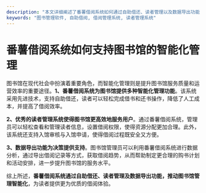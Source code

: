 ```yaml
---
description: "本文详细阐述了番薯借阅系统如何通过自助借还、读者管理以及数据导出功能，提升图书馆的智能化管理水平。"
keywords: "图书管理软件, 自助借阅, 借阅管理系统, 读者管理系统"
---
```

# 番薯借阅系统如何支持图书馆的智能化管理

图书馆在现代社会中扮演着重要角色，而智能化管理则是提升图书馆服务质量和运营效率的重要途径。**1、番薯借阅系统为图书馆提供多种智能化管理功能**。该系统采用先进技术，支持自助借还，读者可以轻松完成借书和还书操作，降低了人工成本，并提高了借阅效率。

**2、优秀的读者管理系统使得图书馆更高效地服务用户**。通过番薯借阅系统，管理员可以轻松查看和管理读者信息，设置借阅权限，使得资源分配更加合理。此外，该系统还支持入馆审核与入馆申请，使得借阅过程既安全又方便。

**3、数据导出功能为决策提供支持**。图书馆管理员可以利用番薯借阅系统进行数据分析，通过导出借阅记录等方式，获取借阅趋势，从而帮助制定更合理的购书计划和活动安排，进一步提升图书馆的服务水平。

综上所述，**番薯借阅系统通过自助借还、读者管理及数据导出功能，推动图书馆管理智能化**，为读者提供更为优质的借阅体验。
